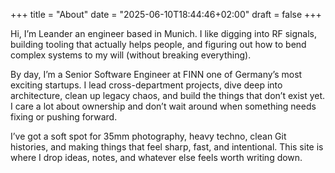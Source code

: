 +++
title = "About"
date = "2025-06-10T18:44:46+02:00"
draft = false
+++

Hi, I’m Leander an engineer based in Munich. I like digging into RF signals, building tooling that actually helps people, and figuring out how to bend complex systems to my will (without breaking everything).

By day, I’m a Senior Software Engineer at FINN one of Germany’s most exciting startups. I lead cross-department projects, dive deep into architecture, clean up legacy chaos, and build the things that don’t exist yet. I care a lot about ownership and don’t wait around when something needs fixing or pushing forward.

I’ve got a soft spot for 35mm photography, heavy techno, clean Git histories, and making things that feel sharp, fast, and intentional. This site is where I drop ideas, notes, and whatever else feels worth writing down.

